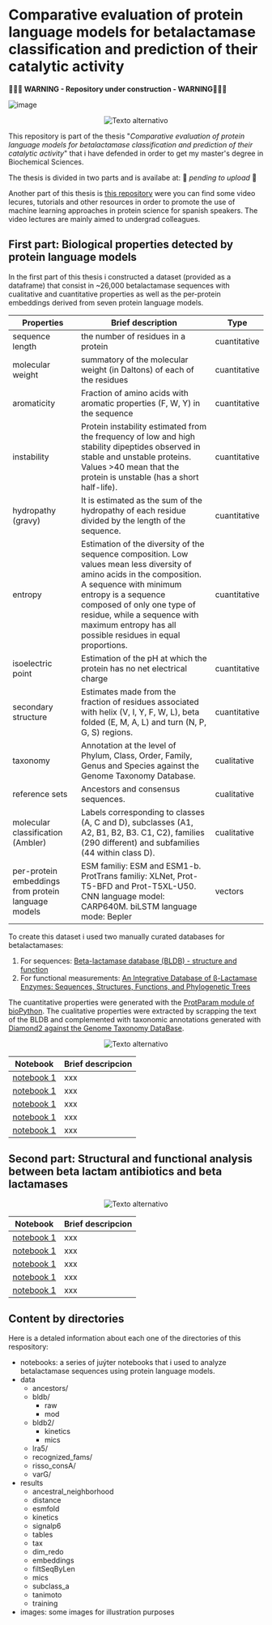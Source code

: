# Comparative evaluation of protein language models for betalactamase classification and prediction of their catalytic activity

**🚨🚨🚨 WARNING - Repository under construction - WARNING🚨🚨🚨**

![image](https://github.com/miangoar/protein_language_models_for_betalactamases_analysis/blob/main/images/ibt.png)
<p align="center">
  <img src="https://github.com/miangoar/protein_language_models_for_betalactamases_analysis/blob/main/images/blas.png" alt="Texto alternativo">
</p>

This repository is part of the thesis "*Comparative evaluation of protein language models for betalactamase classification and prediction of their catalytic activity*" that i have defended in order to get my master's degree in Biochemical Sciences. 

The thesis is divided in two parts and is availabe at:  🚨 *pending to upload* 🚨

Another part of this thesis is [this repository](https://github.com/miangoar/ciencia-de-proteinas-basada-en-IA
) were you can find some video lecures, tutorials and other resources in order to promote the use of machine learning approaches in protein science for spanish speakers. The video lectures are mainly aimed to undergrad colleagues. 


## First part: Biological properties detected by protein language models   


In the first part of this thesis i constructed a dataset (provided as a dataframe) that consist in ~26,000 betalactamase sequences with cualitative and cuantitative properties as well as the per-protein embeddings derived from seven protein language models. 

| Properties | Brief description | Type |
|-----------|-----------|-----------|  
| sequence length | the number of residues in a protein | cuantitative|
| molecular weight | summatory of the molecular weight (in Daltons) of each of the residues | cuantitative| 
| aromaticity | Fraction of amino acids with aromatic properties (F, W, Y) in the sequence |cuantitative|
| instability | Protein instability estimated from the frequency of low and high stability dipeptides observed in stable and unstable proteins. Values >40 mean that the protein is unstable (has a short half-life). | cuantitative|
| hydropathy (gravy) | It is estimated as the sum of the hydropathy of each residue divided by the length of the sequence. | cuantitative|
| entropy | Estimation of the diversity of the sequence composition. Low values mean less diversity of amino acids in the composition. A sequence with minimum entropy is a sequence composed of only one type of residue, while a sequence with maximum entropy has all possible residues in equal proportions. | cuantitative|
| isoelectric point | Estimation of the pH at which the protein has no net electrical charge | cuantitative|
| secondary structure | Estimates made from the fraction of residues associated with helix (V, I, Y, F, W, L), beta folded (E, M, A, L) and turn (N, P, G, S) regions. | cuantitative|
| taxonomy | Annotation at the level of Phylum, Class, Order, Family, Genus and Species against the Genome Taxonomy Database. | cualitative|
| reference sets | Ancestors and consensus sequences. | cualitative|
| molecular classification (Ambler) | Labels corresponding to classes (A, C and D), subclasses (A1, A2, B1, B2, B3. C1, C2), families (290 different) and subfamilies (44 within class D). | cualitative|
|per-protein embeddings from protein language models|ESM familiy: ESM and ESM1-b. ProtTrans familiy: XLNet, Prot-T5-BFD and Prot-T5XL-U50. CNN language model: CARP640M. biLSTM language mode: Bepler| vectors|

To create this dataset i used two manually curated databases for betalactamases:
1. For sequences: [Beta-lactamase database (BLDB) - structure and function](https://pubmed.ncbi.nlm.nih.gov/28719998/)
2. For functional measurements: [An Integrative Database of β-Lactamase Enzymes: Sequences, Structures, Functions, and Phylogenetic Trees](https://pubmed.ncbi.nlm.nih.gov/30783007/)

The cuantitative properties were generated with the [ProtParam module of bioPython](https://biopython.org/docs/1.76/api/Bio.SeqUtils.ProtParam.html). The cualitative properties were extracted by scrapping the text of the BLDB and complemented with taxonomic annotations generated with [Diamond2 against the Genome Taxonomy DataBase](https://github.com/hbckleikamp/GTDB2DIAMOND).  










<p align="center">
  <img src="https://github.com/miangoar/protein_language_models_for_betalactamases_analysis/blob/main/images/pipe1.png" alt="Texto alternativo">
</p>

| Notebook | Brief descripcion | 
|-----------|-----------| 
| [notebook 1 ](https://github.com/miangoar/protein_language_models_for_betalactamases_analysis/blob/main/notebooks/01_Create_sequence_dataset.ipynb) | xxx |
| [notebook 1 ]() | xxx |
| [notebook 1 ]() | xxx |
| [notebook 1 ]() | xxx |
| [notebook 1 ]() | xxx |

## Second part: Structural and functional analysis between beta lactam antibiotics and beta lactamases   

<p align="center">
  <img src="https://github.com/miangoar/protein_language_models_for_betalactamases_analysis/blob/main/images/pipe2.png" alt="Texto alternativo">
</p>

| Notebook | Brief descripcion | 
|-----------|-----------| 
| [notebook 1 ](https://github.com/miangoar/protein_language_models_for_betalactamases_analysis/blob/main/notebooks/01_Create_sequence_dataset.ipynb) | xxx |
| [notebook 1 ]() | xxx |
| [notebook 1 ]() | xxx |
| [notebook 1 ]() | xxx |
| [notebook 1 ]() | xxx |


## Content by directories   

Here is a detaled information about each one of the directories of this respository:
* notebooks: a series of juýter notebooks that i used to analyze betalactamase sequences using protein language models.
* data
  - ancestors/
  - bldb/
    - raw
    - mod 
  - bldb2/
    - kinetics
    - mics 
  - lra5/
  - recognized_fams/
  - risso_consA/
  - varG/
* results
  - ancestral_neighborhood
  - distance
  - esmfold
  - kinetics
  - signalp6
  - tables
  - tax
  - dim_redo
  - embeddings
  - filtSeqByLen
  - mics
  - subclass_a
  - tanimoto
  - training
* images: some images for illustration purposes
